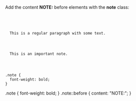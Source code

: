 Add the content **NOTE:**
before elements with the **note**
class:

<codeblock language="css" type="exercise" testMode="fixedInput">
<code>
<panel language="html">
<p>
  This is a regular paragraph with some text.
</p>
<p class="note">
  This is an important note.
</p>
</panel>
<panel language="css">
.note {
  font-weight: bold;
}
</panel>
</code>

<solution>
.note {
  font-weight: bold;
}
.note::before {
  content: "NOTE:";
}
</solution>
</codeblock>